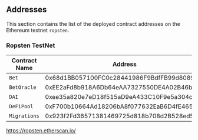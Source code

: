 ## Addresses

This section contains the list of the deployed contract addresses on the Ethereum testnet `ropsten`.


### Ropsten TestNet

| Contract Name     | Address                                    |
|---                |---                                         |
| `Bet`             | 0x68d1BB057100FC0c28441986F9BdfFB99d8089c2 |
| `BetOracle`       | 0xEE2aFd8b918A6Db64eAA7327550DE4A02B46b15A |
| `DAI`             | 0xee35a820e7eD18f515aD9eA433C10F9e5a304c18 |
| `DeFiPool`        | 0xF700b10664Ad18206bA8f077632EaB6D4fE4657e |
| `Migrations`      | 0x923f2Fd36571381469725d818b708d2B528ed56c |

https://ropsten.etherscan.io/
